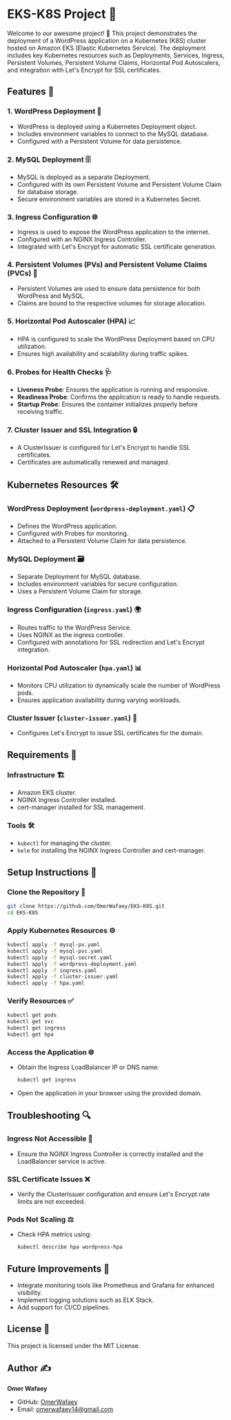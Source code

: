 
# **EKS-K8S Project 🚀**

Welcome to our awesome project! 🎉 This project demonstrates the deployment of a WordPress application on a Kubernetes (K8S) cluster hosted on Amazon EKS (Elastic Kubernetes Service). The deployment includes key Kubernetes resources such as Deployments, Services, Ingress, Persistent Volumes, Persistent Volume Claims, Horizontal Pod Autoscalers, and integration with Let's Encrypt for SSL certificates.

## **Features 🌟**

### **1. WordPress Deployment 📝**
- WordPress is deployed using a Kubernetes Deployment object.
- Includes environment variables to connect to the MySQL database.
- Configured with a Persistent Volume for data persistence.

### **2. MySQL Deployment 🗄️**
- MySQL is deployed as a separate Deployment.
- Configured with its own Persistent Volume and Persistent Volume Claim for database storage.
- Secure environment variables are stored in a Kubernetes Secret.

### **3. Ingress Configuration 🌐**
- Ingress is used to expose the WordPress application to the internet.
- Configured with an NGINX Ingress Controller.
- Integrated with Let's Encrypt for automatic SSL certificate generation.

### **4. Persistent Volumes (PVs) and Persistent Volume Claims (PVCs) 💾**
- Persistent Volumes are used to ensure data persistence for both WordPress and MySQL.
- Claims are bound to the respective volumes for storage allocation.

### **5. Horizontal Pod Autoscaler (HPA) 📈**
- HPA is configured to scale the WordPress Deployment based on CPU utilization.
- Ensures high availability and scalability during traffic spikes.

### **6. Probes for Health Checks 🩺**
- **Liveness Probe**: Ensures the application is running and responsive.
- **Readiness Probe**: Confirms the application is ready to handle requests.
- **Startup Probe**: Ensures the container initializes properly before receiving traffic.

### **7. Cluster Issuer and SSL Integration 🔒**
- A ClusterIssuer is configured for Let's Encrypt to handle SSL certificates.
- Certificates are automatically renewed and managed.

## **Kubernetes Resources 🛠️**

### **WordPress Deployment (`wordpress-deployment.yaml`) 📋**
- Defines the WordPress application.
- Configured with Probes for monitoring.
- Attached to a Persistent Volume Claim for data persistence.

### **MySQL Deployment 🗃️**
- Separate Deployment for MySQL database.
- Includes environment variables for secure configuration.
- Uses a Persistent Volume Claim for storage.

### **Ingress Configuration (`ingress.yaml`) 🌍**
- Routes traffic to the WordPress Service.
- Uses NGINX as the ingress controller.
- Configured with annotations for SSL redirection and Let's Encrypt integration.

### **Horizontal Pod Autoscaler (`hpa.yaml`) 📊**
- Monitors CPU utilization to dynamically scale the number of WordPress pods.
- Ensures application availability during varying workloads.

### **Cluster Issuer (`cluster-issuer.yaml`) 📄**
- Configures Let's Encrypt to issue SSL certificates for the domain.

## **Requirements 🧩**

### **Infrastructure 🏗️**
- Amazon EKS cluster.
- NGINX Ingress Controller installed.
- cert-manager installed for SSL management.

### **Tools 🛠️**
- `kubectl` for managing the cluster.
- `helm` for installing the NGINX Ingress Controller and cert-manager.

## **Setup Instructions 📝**

### **Clone the Repository 🐙**
```bash
git clone https://github.com/OmerWafaey/EKS-K8S.git
cd EKS-K8S
```

### **Apply Kubernetes Resources ⚙️**
```bash
kubectl apply -f mysql-pv.yaml
kubectl apply -f mysql-pvc.yaml
kubectl apply -f mysql-secret.yaml
kubectl apply -f wordpress-deployment.yaml
kubectl apply -f ingress.yaml
kubectl apply -f cluster-issuer.yaml
kubectl apply -f hpa.yaml
```

### **Verify Resources ✅**
```bash
kubectl get pods
kubectl get svc
kubectl get ingress
kubectl get hpa
```

### **Access the Application 🌐**
- Obtain the Ingress LoadBalancer IP or DNS name:
  ```bash
  kubectl get ingress
  ```
- Open the application in your browser using the provided domain.

## **Troubleshooting 🔍**

### **Ingress Not Accessible 🚫**
- Ensure the NGINX Ingress Controller is correctly installed and the LoadBalancer service is active.

### **SSL Certificate Issues ❌**
- Verify the ClusterIssuer configuration and ensure Let's Encrypt rate limits are not exceeded.

### **Pods Not Scaling ⚖️**
- Check HPA metrics using:
  ```bash
  kubectl describe hpa wordpress-hpa
  ```

## **Future Improvements 🚀**
- Integrate monitoring tools like Prometheus and Grafana for enhanced visibility.
- Implement logging solutions such as ELK Stack.
- Add support for CI/CD pipelines.

## **License 📄**
This project is licensed under the MIT License.

## **Author ✍️**
**Omer Wafaey**

- GitHub: [OmerWafaey](https://github.com/OmerWafaey)
- Email: [omerwafaey14@gmail.com](mailto:omerwafaey14@gmail.com)
